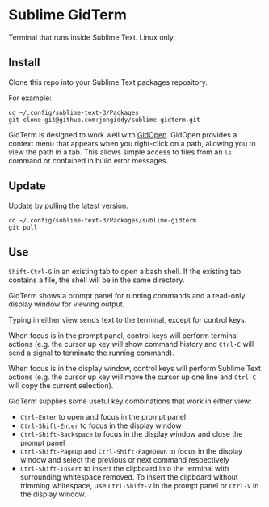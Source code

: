 # Sublime GidTerm

Terminal that runs inside Sublime Text. Linux only.

## Install

Clone this repo into your Sublime Text packages repository.

For example:
```
cd ~/.config/sublime-text-3/Packages
git clone git@github.com:jongiddy/sublime-gidterm.git
```

GidTerm is designed to work well with [GidOpen](https://github.com/jongiddy/sublime-gidopen).
GidOpen provides a context menu that appears when you right-click on a path, allowing you to view the path in a tab.
This allows simple access to files from an `ls` command or contained in build error messages.

## Update

Update by pulling the latest version.

```
cd ~/.config/sublime-text-3/Packages/sublime-gidterm
git pull
```

## Use

`Shift-Ctrl-G` in an existing tab to open a bash shell.
If the existing tab contains a file, the shell will be in the same directory.

GidTerm shows a prompt panel for running commands and a read-only display window for viewing output.

Typing in either view sends text to the terminal, except for control keys.

When focus is in the prompt panel, control keys will perform terminal actions (e.g. the cursor up key will show command history and `Ctrl-C` will send a signal to terminate the running command).

When focus is in the display window, control keys will perform Sublime Text actions (e.g. the cursor up key will move the cursor up one line and `Ctrl-C` will copy the current selection). 

GidTerm supplies some useful key combinations that work in either view:
- `Ctrl-Enter` to open and focus in the prompt panel
- `Ctrl-Shift-Enter` to focus in the display window
- `Ctrl-Shift-Backspace` to focus in the display window and close the prompt panel
- `Ctrl-Shift-PageUp` and `Ctrl-Shift-PageDown` to focus in the display window and select the previous or next command respectively
- `Ctrl-Shift-Insert` to insert the clipboard into the terminal with surrounding whitespace removed. To insert the clipboard without trimming whitespace, use `Ctrl-Shift-V` in the prompt panel or `Ctrl-V` in the display window.
